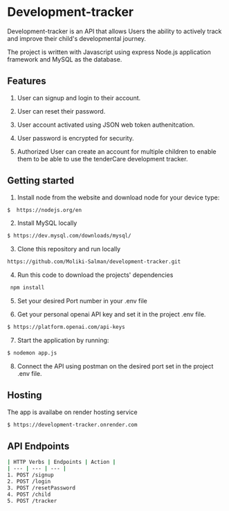 
# Development-tracker
Development-tracker is an API that allows Users the ability to actively track and improve their child's developmental journey. 

The project is written with Javascript using express Node.js application framework and MySQL as the database.
## Features

1. User can signup and login to their account. 

2.	User can reset their password. 

3. User account activated using JSON web token authenitcation. 

4. User password is encrypted for security.
  
5. Authorized User can create an account for multiple children to enable them to be able to use the tenderCare development tracker. 

## Getting started

1.	Install node from the website and download node for your device type:

```bash
$  https://nodejs.org/en
```
2. Install MySQL locally 
```bash
$ https://dev.mysql.com/downloads/mysql/
```
3. Clone this repository and run locally
```bash
https://github.com/Moliki-Salman/development-tracker.git
```
4. Run this code to download the projects' dependencies 
```bash
 npm install
```
5. Set your desired Port number in your .env file
  
6. Get your personal openai API key and set it in the project .env file.
```bash
$ https://platform.openai.com/api-keys 
```
7.   Start the application by running:
```bash
$ nodemon app.js 
```
8. Connect the API using postman on the desired port set in the project .env file.

## Hosting
The app is availabe on render hosting service
```bash
$ https://development-tracker.onrender.com
```
## API  Endpoints
```bash
| HTTP Verbs | Endpoints | Action |
| --- | --- | --- |
1. POST /signup
2. POST /login
3. POST /resetPassword
4. POST /child
5. POST /tracker
```

